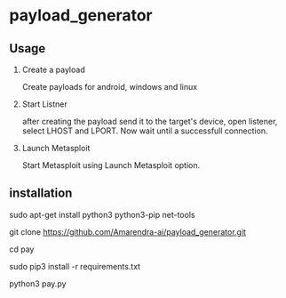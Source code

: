 # payload_generator

## Usage

1) Create a payload

    Create payloads for android, windows and linux

2) Start Listner

    after creating the payload send it to the target's device, open listener, select LHOST and LPORT.
    Now wait until a successfull connection.

3) Launch Metasploit

    Start Metasploit using Launch Metasploit option.

## installation

sudo apt-get install python3 python3-pip net-tools

git clone https://github.com/Amarendra-ai/payload_generator.git

cd pay

sudo pip3 install -r requirements.txt

python3 pay.py

